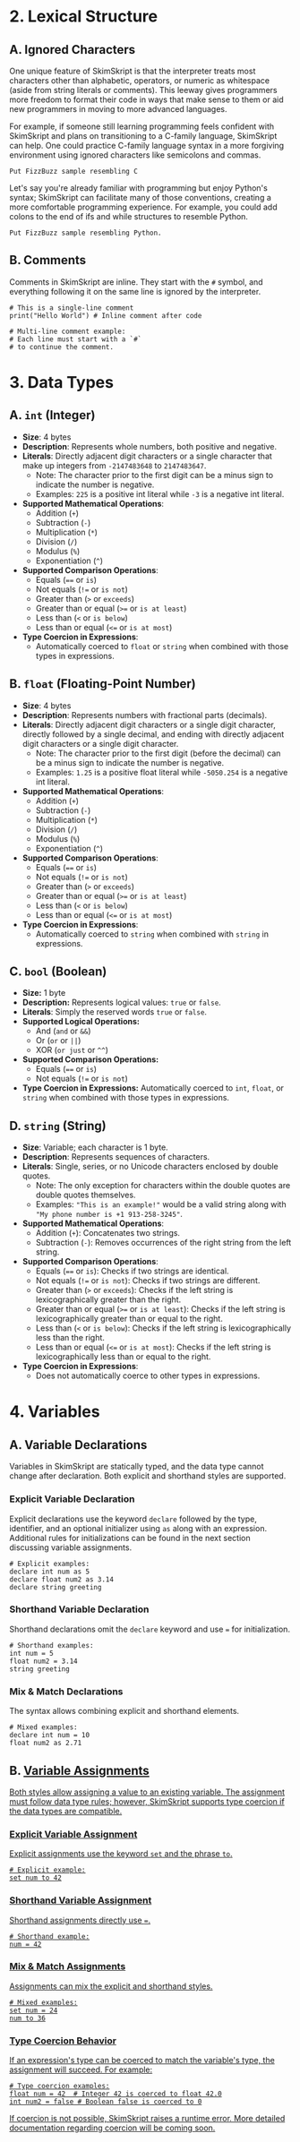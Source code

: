 # 2. Lexical Structure
## A. Ignored Characters
One unique feature of SkimSkript is that the interpreter treats most characters other than alphabetic, operators, or numeric as whitespace (aside from string literals or comments). This leeway gives programmers more freedom to format their code in ways that make sense to them or aid new programmers in moving to more advanced languages.

For example, if someone still learning programming feels confident with SkimSkript and plans on transitioning to a C-family language, SkimSkript can help. One could practice C-family language syntax in a more forgiving environment using ignored characters like semicolons and commas.
```
Put FizzBuzz sample resembling C
```
Let's say you're already familiar with programming but enjoy Python's syntax; SkimSkript can facilitate many of those conventions, creating a more comfortable programming experience. For example, you could add colons to the end of ifs and while structures to resemble Python.
```
Put FizzBuzz sample resembling Python.
```

## B. Comments

Comments in SkimSkript are inline. They start with the `#` symbol, and everything following it on the same line is ignored by the interpreter.

```
# This is a single-line comment
print("Hello World") # Inline comment after code

# Multi-line comment example:
# Each line must start with a `#`
# to continue the comment.
```
# 3. Data Types

## A. `int` (Integer)

-   **Size**: 4 bytes
-   **Description**: Represents whole numbers, both positive and negative.
-  **Literals**: Directly adjacent digit characters or a single character that make up integers from `-2147483648` to `2147483647`. 
	- Note: The character prior to the first digit can be a minus sign to indicate the number is negative.
	- Examples: `225` is a positive int literal while `-3` is a negative int  literal.
-   **Supported Mathematical Operations**:
    -   Addition (`+`)
    -   Subtraction (`-`)
    -   Multiplication (`*`)
    -   Division (`/`)
    -   Modulus (`%`)
    -   Exponentiation (`^`)
-   **Supported Comparison Operations**:
    -   Equals (`==` or `is`)
    -   Not equals (`!=` or `is not`)
    -   Greater than (`>` or `exceeds`)
    -   Greater than or equal (`>=` or `is at least`)
    -   Less than (`<` or `is below`)
    -   Less than or equal (`<=` or `is at most`)
-   **Type Coercion in Expressions**:
    -   Automatically coerced to `float` or `string` when combined with those types in expressions.
 
## B. `float` (Floating-Point Number)

-   **Size**: 4 bytes
-   **Description**: Represents numbers with fractional parts (decimals).
- **Literals**: Directly adjacent digit characters or a single digit character, directly followed by a single decimal, and ending with directly adjacent digit characters or a single digit character.
	- Note: The character prior to the first digit (before the decimal) can be a minus sign to indicate the number is negative.
	- Examples: `1.25` is a positive float literal while `-5050.254` is a negative int  literal.
-   **Supported Mathematical Operations**:
    -   Addition (`+`)
    -   Subtraction (`-`)
    -   Multiplication (`*`)
    -   Division (`/`)
    -   Modulus (`%`)
    -   Exponentiation (`^`)
-   **Supported Comparison Operations**:
    -   Equals (`==` or `is`)
    -   Not equals (`!=` or `is not`)
    -   Greater than (`>` or `exceeds`)
    -   Greater than or equal (`>=` or `is at least`)
    -   Less than (`<` or `is below`)
    -   Less than or equal (`<=` or `is at most`)
-   **Type Coercion in Expressions**:
    -   Automatically coerced to `string` when combined with `string` in expressions.


## C. `bool` (Boolean)

-   **Size:** 1 byte
-   **Description:** Represents logical values: `true` or `false`.
- **Literals**: Simply the reserved words `true` or `false`.
-   **Supported Logical Operations:**
	   -  And (`and` or `&&`)
	-   Or (`or` or `||`)
	-   XOR (`or just` or `^^`)
-   **Supported Comparison Operations:**    
    -   Equals (`==` or `is`)
    -   Not equals (`!=` or `is not`)
-   **Type Coercion in Expressions:** Automatically coerced to `int`, `float`, or `string` when combined with those types in expressions.

## D. `string` (String)

-   **Size**: Variable; each character is 1 byte.
-   **Description**: Represents sequences of characters.
- **Literals**: Single, series, or no Unicode characters enclosed by double quotes.
	- Note: The only exception for characters within the double quotes are double quotes themselves.
	- Examples: `"This is an example!"` would be a valid string along with `"My phone number is +1 913-258-3245"`.
-   **Supported Mathematical Operations**:
    -   Addition (`+`): Concatenates two strings.
    -   Subtraction (`-`): Removes occurrences of the right string from the left string.
-   **Supported Comparison Operations**:
    -   Equals (`==` or `is`): Checks if two strings are identical.
    -   Not equals (`!=` or `is not`): Checks if two strings are different.
    -   Greater than (`>` or `exceeds`): Checks if the left string is lexicographically greater than the right.
    -   Greater than or equal (`>=` or `is at least`): Checks if the left string is lexicographically greater than or equal to the right.
    -   Less than (`<` or `is below`): Checks if the left string is lexicographically less than the right.
    -   Less than or equal (`<=` or `is at most`): Checks if the left string is lexicographically less than or equal to the right.
-   **Type Coercion in Expressions**:
    -   Does not automatically coerce to other types in expressions.
# 4. Variables
## A. Variable Declarations

Variables in SkimSkript are statically typed, and the data type cannot change after declaration. Both explicit and shorthand styles are supported.

### Explicit Variable Declaration

Explicit declarations use the keyword `declare` followed by the type, identifier, and an optional initializer using `as` along with an expression. Additional rules for initializations can be found in the next section discussing variable assignments.

```
# Explicit examples:
declare int num as 5
declare float num2 as 3.14
declare string greeting
```

### Shorthand Variable Declaration

Shorthand declarations omit the `declare` keyword and use `=` for initialization.

```
# Shorthand examples:
int num = 5
float num2 = 3.14
string greeting
```

### Mix & Match Declarations

The syntax allows combining explicit and shorthand elements.

```
# Mixed examples:
declare int num = 10
float num2 as 2.71
```
## B. <u>Variable Assignments

Both styles allow assigning a value to an existing variable. The assignment must follow data type rules; however, SkimSkript supports type coercion if the data types are compatible.

### Explicit Variable Assignment

Explicit assignments use the keyword `set` and the phrase `to`.

```
# Explicit example:
set num to 42
```

### Shorthand Variable Assignment

Shorthand assignments directly use `=`.

```
# Shorthand example:
num = 42
```

### Mix & Match Assignments

Assignments can mix the explicit and shorthand styles.

```
# Mixed examples:
set num = 24
num to 36
```

### Type Coercion Behavior

If an expression's type can be coerced to match the variable's type, the assignment will succeed. For example:

```
# Type coercion examples:
float num = 42  # Integer 42 is coerced to float 42.0
int num2 = false # Boolean false is coerced to 0
```

If coercion is not possible, SkimSkript raises a runtime error. More detailed documentation regarding coercion will be coming soon.
